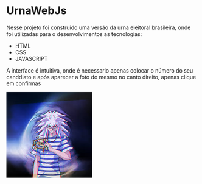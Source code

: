 # UrnaWebJs

Nesse projeto foi construido uma versão da urna eleitoral brasileira,  onde foi utilizadas para o desenvolvimentos as tecnologias: 

+ HTML
+ CSS
+ JAVASCRIPT

A interface é intuitiva, onde é necessario apenas colocar o número do seu canddiato e após aparecer a foto do mesmo no canto direito, apenas clique em confirmas

<img src="images/foto1.jpg">